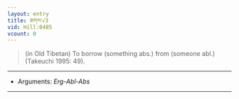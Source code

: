 ```yaml
---
layout: entry
title: ཆགས་√3
vid: Hill:0485
vcount: 0
---
```

> (in Old Tibetan) To borrow (something abs\.) from (someone abl\.) (Takeuchi 1995: 49)\.

---
* Arguments: _Erg-Abl-Abs_

---

